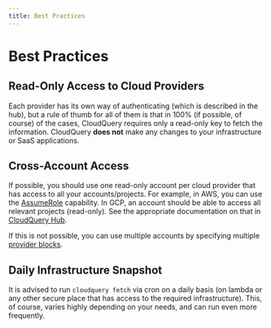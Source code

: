 ```yaml
---
title: Best Practices
---
```


# Best Practices

## Read-Only Access to Cloud Providers

Each provider has its own way of authenticating (which is described in the hub), but a rule of thumb for all of them is that in 100% (if possible, of course) of the cases, CloudQuery requires only a read-only key to fetch the information. CloudQuery **does not** make any changes to your infrastructure or SaaS applications.

## Cross-Account Access

If possible, you should use one read-only account per cloud provider that has access to all your accounts/projects. For example, in AWS, you can use the [AssumeRole](https://docs.aws.amazon.com/STS/latest/APIReference/API_AssumeRole.html) capability. In GCP, an account should be able to access all relevant projects (read-only). See the appropriate documentation on that in [CloudQuery Hub](https://hub.cloudquery.io).

If this is not possible, you can use multiple accounts by specifying multiple [provider blocks](./cli/fetch/configuration.md).

## Daily Infrastructure Snapshot

It is advised to run `cloudquery fetch` via cron on a daily basis (on lambda or any other secure place that has access to the required infrastructure). This, of course, varies highly depending on your needs, and can run even more frequently.
